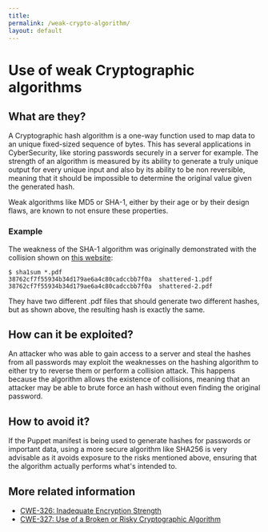 ```yaml
---
title: 
permalink: /weak-crypto-algorithm/
layout: default
---
```


# Use of weak Cryptographic algorithms

## What are they?

A Cryptographic hash algorithm is a one-way function used to map data to an unique fixed-sized sequence of bytes. This has several applications in CyberSecurity, like storing passwords securely in a server for example. The strength of an algorithm is measured by its ability to generate a truly unique output for every unique input and also by its ability to be non reversible, meaning that it should be impossible to determine the original value given the generated hash. 

Weak algorithms like MD5 or SHA-1, either by their age or by their design flaws, are known to not ensure these properties.

### Example
The weakness of the SHA-1 algorithm was originally demonstrated with the collision shown on [this website](https://shattered.it):

```shell
$ sha1sum *.pdf
38762cf7f55934b34d179ae6a4c80cadccbb7f0a  shattered-1.pdf
38762cf7f55934b34d179ae6a4c80cadccbb7f0a  shattered-2.pdf
```
They have two different .pdf files that should generate two different hashes, but as shown above, the resulting hash is exactly the same.

## How can it be exploited?

An attacker who was able to gain access to a server and steal the hashes from all passwords may exploit the weaknesses on the hashing algorithm to either try to reverse them or perform a collision attack. This happens because the algorithm allows the existence of collisions, meaning that an attacker may be able to brute force an hash without even finding the original password.

## How to avoid it?

If the Puppet manifest is being used to generate hashes for passwords or important data, using a more secure algorithm like SHA256 is very advisable as it avoids exposure to the risks mentioned above, ensuring that the algorithm actually performs what's intended to.

## More related information

* [CWE-326: Inadequate Encryption Strength](https://cwe.mitre.org/data/definitions/326.html)
* [CWE-327: Use of a Broken or Risky Cryptographic Algorithm](https://cwe.mitre.org/data/definitions/327.html)